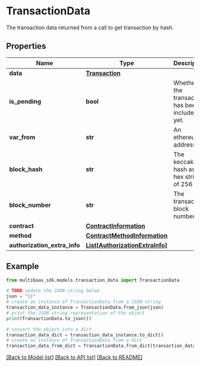 # TransactionData

The transaction data returned from a call to get transaction by hash.

## Properties

Name | Type | Description | Notes
------------ | ------------- | ------------- | -------------
**data** | [**Transaction**](Transaction.md) |  | 
**is_pending** | **bool** | Whether the transaction has been included yet. | 
**var_from** | **str** | An ethereum address. | 
**block_hash** | **str** | The keccak256 hash as a hex string of 256 bits. | [optional] 
**block_number** | **str** | The transaction block number. | [optional] 
**contract** | [**ContractInformation**](ContractInformation.md) |  | [optional] 
**method** | [**ContractMethodInformation**](ContractMethodInformation.md) |  | [optional] 
**authorization_extra_info** | [**List[AuthorizationExtraInfo]**](AuthorizationExtraInfo.md) |  | [optional] 

## Example

```python
from multibaas_sdk.models.transaction_data import TransactionData

# TODO update the JSON string below
json = "{}"
# create an instance of TransactionData from a JSON string
transaction_data_instance = TransactionData.from_json(json)
# print the JSON string representation of the object
print(TransactionData.to_json())

# convert the object into a dict
transaction_data_dict = transaction_data_instance.to_dict()
# create an instance of TransactionData from a dict
transaction_data_from_dict = TransactionData.from_dict(transaction_data_dict)
```
[[Back to Model list]](../README.md#documentation-for-models) [[Back to API list]](../README.md#documentation-for-api-endpoints) [[Back to README]](../README.md)


